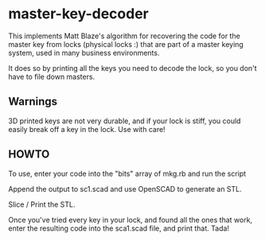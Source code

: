 # master-key-decoder

This implements Matt Blaze's algorithm for recovering the code for
the master key from locks (physical locks :) that are part of a
master keying system, used in many business environments.

It does so by printing all the keys you need to decode the lock, so you
don't have to file down masters.

## Warnings

3D printed keys are not very durable, and if your lock is stiff, you could easily break off a key in the lock.  Use with care!

## HOWTO

To use, enter your code into the "bits" array of mkg.rb and run the script

Append the output to sc1.scad and use OpenSCAD to generate an STL.

Slice / Print the STL.

Once you've tried every key in your lock, and found all the ones that work,
enter the resulting code into the sca1.scad file, and print that.  Tada!
